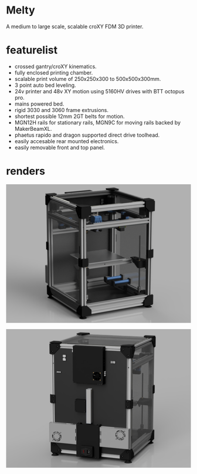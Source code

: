 # Melty
 A medium to large scale, scalable croXY FDM 3D printer.

# featurelist

- crossed gantry/croXY kinematics.
- fully enclosed printing chamber.
- scalable print volume of 250x250x300 to 500x500x300mm.
- 3 point auto bed leveling.
- 24v printer and 48v XY motion using 5160HV drives with BTT octopus pro.
- mains powered bed.
- rigid 3030 and 3060 frame extrusions.
- shortest possible 12mm 2GT belts for motion.
- MGN12H rails for stationary rails, MGN9C for moving rails backed by MakerBeamXL.
- phaetus rapido and dragon supported direct drive toolhead.
- easily accesable rear mounted electronics.
- easily removable front and top panel.

# renders

![render](https://github.com/RubianGamer/Melty/blob/main/beta%20releases/beta%201/renders/render.PNG?raw=true)

![Test](/beta%20releases/beta%201/renders/melty_electronics.png)